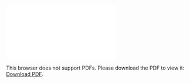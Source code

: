 <object data="christ-in-song/CIS1908pdfs/337.pdf" type="application/pdf" width="100%" height="1024px">
    <embed src="christ-in-song/CIS1908pdfs/337.pdf">
        <p>This browser does not support PDFs. Please download the PDF to view it: <a href="christ-in-song/CIS1908pdfs/337.pdf">Download PDF</a>.</p>
    </embed>
</object>
